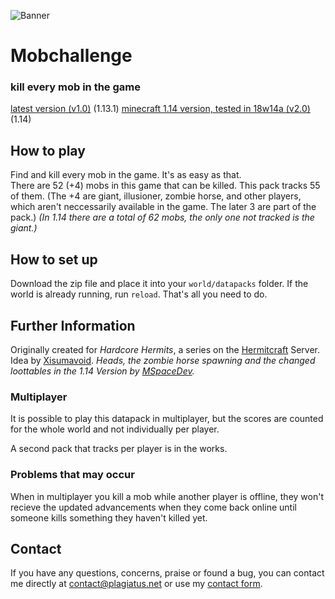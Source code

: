 ![Banner](https://raw.githubusercontent.com/Plagiatus/datapacks/master/mobchallenge/banner.png "Mobchallenge")

# Mobchallenge
### kill every mob in the game

[latest version (v1.0)](https://github.com/Plagiatus/datapacks/raw/master/mobchallenge/mobchallenge_perworld_v1.0.zip) (1.13.1)
[minecraft 1.14 version, tested in 18w14a (v2.0)](https://github.com/Plagiatus/datapacks/raw/master/mobchallenge/mobchallenge_perworld_v2.0.0.zip) (1.14)


## How to play

Find and kill every mob in the game. It's as easy as that.  
There are 52 (+4) mobs in this game that can be killed. This pack tracks 55 of them.
(The +4 are giant, illusioner, zombie horse, and other players, which aren't neccessarily available in the game. The later 3 are part of the pack.)
_(In 1.14 there are a total of 62 mobs, the only one not tracked is the giant.)_


## How to set up

Download the zip file and place it into your `world/datapacks` folder. If the world is already running, run `reload`. That's all you need to do.


## Further Information

Originally created for *Hardcore Hermits*, a series on the [Hermitcraft](http://hermitcraft.com/) Server. Idea by [Xisumavoid](http://xisumavoid.com/).
_Heads, the zombie horse spawning and the changed loottables in the 1.14 Version by [MSpaceDev](https://www.youtube.com/c/MinecraftSpace)._

### Multiplayer

It is possible to play this datapack in multiplayer, but the scores are counted for the whole world and not individually per player.

A second pack that tracks per player is in the works.

### Problems that may occur

When in multiplayer you kill a mob while another player is offline, they won't recieve the updated advancements when they come back online until someone kills something they haven't killed yet.

## Contact

If you have any questions, concerns, praise or found a bug, you can contact me directly at [contact@plagiatus.net](mailto:contact@plagiatus.net) or use my [contact form](http://plagiatus.net/#contact).
